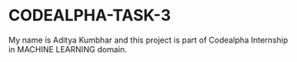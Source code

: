 # CODEALPHA-TASK-3

My name is Aditya Kumbhar and this project is part of Codealpha Internship in MACHINE LEARNING domain.
